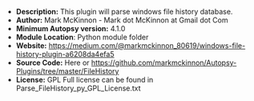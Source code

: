 - __Description:__ This plugin will parse windows file history database. 
- __Author:__ Mark McKinnon - Mark dot McKinnon at Gmail dot Com
- __Minimum Autopsy version:__ 4.1.0
- __Module Location__: Python module folder
- __Website:__ https://medium.com/@markmckinnon_80619/windows-file-history-plugin-a6208da4efa5
- __Source Code:__ Here or https://github.com/markmckinnon/Autopsy-Plugins/tree/master/FileHistory
- __License:__ GPL Full license can be found in Parse_FileHistory_py_GPL_License.txt 
